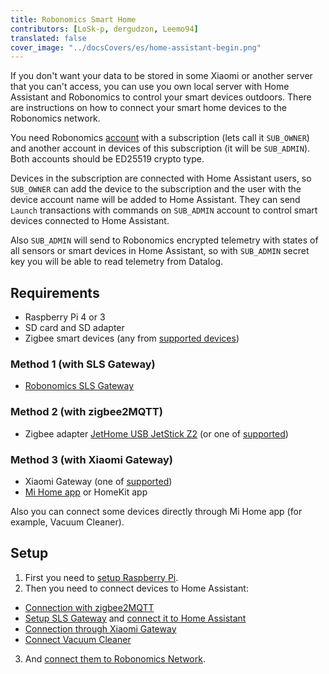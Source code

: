 ```yaml
---
title: Robonomics Smart Home
contributors: [LoSk-p, dergudzon, Leemo94]
translated: false
cover_image: "../docsCovers/es/home-assistant-begin.png"
---
```

If you don't want your data to be stored in some Xiaomi or another server that you can't access, you can use you own local server with Home Assistant and Robonomics to control your smart devices outdoors. There are instructions on how to connect your smart home devices to the Robonomics network. 

You need Robonomics [account](/docs/create-account-in-dapp/) with a subscription (lets call it `SUB_OWNER`) and another account in devices of this subscription (it will be `SUB_ADMIN`). Both accounts should be ED25519 crypto type. 

Devices in the subscription are connected with Home Assistant users, so `SUB_OWNER` can add the device to the subscription and the user with the device account name will be added to Home Assistant. They can send `Launch` transactions with commands on `SUB_ADMIN` account to control smart devices connected to Home Assistant.

Also `SUB_ADMIN` will send to Robonomics encrypted telemetry with states of all sensors or smart devices in Home Assistant, so with `SUB_ADMIN` secret key you will be able to read telemetry from Datalog. 

## Requirements

* Raspberry Pi 4 or 3
* SD card and SD adapter
* Zigbee smart devices (any from [supported devices](https://slsys.io/action/supported_devices.html))

### Method 1 (with SLS Gateway)
* [Robonomics SLS Gateway](https://easyeda.com/ludovich88/robonomics_sls_gateway_v01)

### Method 2 (with zigbee2MQTT)
* Zigbee adapter [JetHome USB JetStick Z2](https://jhome.ru/catalog/parts/PCBA/293/) (or one of [supported](https://www.zigbee2mqtt.io/information/supported_adapters.html))

### Method 3 (with Xiaomi Gateway)
* Xiaomi Gateway (one of [supported](https://www.home-assistant.io/integrations/xiaomi_miio#xiaomi-gateway))
* [Mi Home app](https://play.google.com/store/apps/details?id=com.xiaomi.smarthome&hl=ru&gl=US) or HomeKit app

Also you can connect some devices directly through Mi Home app (for example, Vacuum Cleaner).

## Setup

1. First you need to [setup Raspberry Pi](/docs/raspberry-setup/).
2. Then you need to connect devices to Home Assistant:
- [Connection with zigbee2MQTT](/docs/zigbee2-mqtt/)
- [Setup SLS Gateway](/docs/sls-setup) and [connect it to Home Assistant](/docs/sls-gateway-connect)
- [Connection through Xiaomi Gateway](/docs/xiaomi-gateway/)
- [Connect Vacuum Cleaner](/docs/vacuum-connect/)
3. And [connect them to Robonomics Network](/docs/add-smart-device-to-robonomics/).
